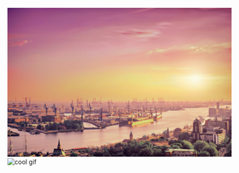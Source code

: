 ![cool pic](wallpaper.jpg)
![cool gif](https://steamuserimages-a.akamaihd.net/ugc/540776092004788834/1D54B876FCFC8EBDD9BE878BE4F2EB3BEC5FAAF5/)

<!--
**luismeyer/luismeyer** is a ✨ _special_ ✨ repository because its `README.md` (this file) appears on your GitHub profile.

Here are some ideas to get you started:

- 🔭 I’m currently working on ...
- 🌱 I’m currently learning ...
- 👯 I’m looking to collaborate on ...
- 🤔 I’m looking for help with ...
- 💬 Ask me about ...
- 📫 How to reach me: ...
- 😄 Pronouns: ...
- ⚡ Fun fact: ...
-->
